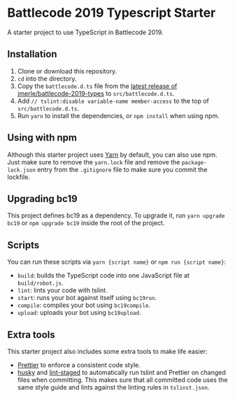 # Battlecode 2019 Typescript Starter

A starter project to use TypeScript in Battlecode 2019.

## Installation

1. Clone or download this repository.
2. `cd` into the directory.
3. Copy the `battlecode.d.ts` file from the [latest release of jmerle/battlecode-2019-types](https://github.com/jmerle/battlecode-2019-types/releases) to `src/battlecode.d.ts`.
4. Add `// tslint:disable variable-name member-access` to the top of `src/battlecode.d.ts`.
5. Run `yarn` to install the dependencies, or `npm install` when using npm.

## Using with npm

Although this starter project uses [Yarn](https://yarnpkg.com/en/) by default, you can also use npm. Just make sure to remove the `yarn.lock` file and remove the `package-lock.json` entry from the `.gitignore` file to make sure you commit the lockfile.

## Upgrading bc19

This project defines bc19 as a dependency. To upgrade it, run `yarn upgrade bc19` or `npm upgrade bc19` inside the root of the project.

## Scripts

You can run these scripts via `yarn {script name}` or `npm run {script name}`:
- `build`: builds the TypeScript code into one JavaScript file at `build/robot.js`.
- `lint`: lints your code with tslint.
- `start`: runs your bot against itself using `bc19run`.
- `compile`: compiles your bot using `bc19compile`.
- `upload`: uploads your bot using `bc19upload`.

## Extra tools

This starter project also includes some extra tools to make life easier:
- [Prettier](https://github.com/prettier/prettier) to enforce a consistent code style.
- [husky](https://github.com/typicode/husky) and [lint-staged](https://github.com/okonet/lint-staged) to automatically run tslint and Prettier on changed files when committing. This makes sure that all committed code uses the same style guide and lints against the linting rules in `tslinst.json`.
